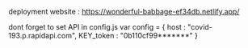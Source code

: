 deployment website : https://wonderful-babbage-ef34db.netlify.app/

dont forget to set API in config.js
var config = {
  host : "covid-193.p.rapidapi.com",
  KEY_token : "0b110cf99*******"
}
